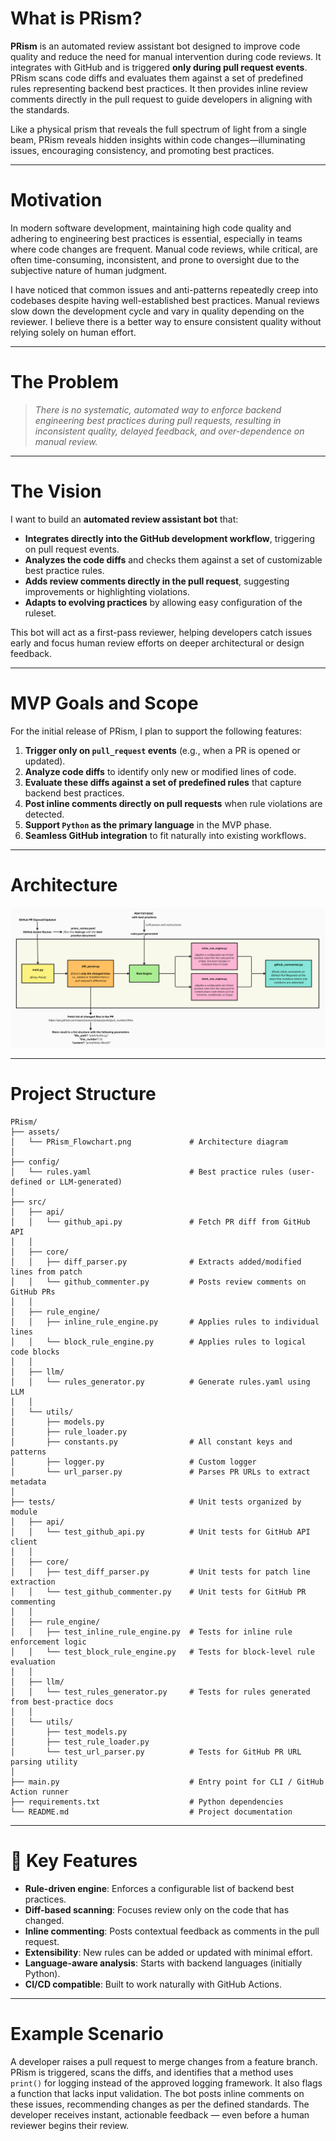 # What is PRism?

**PRism** is an automated review assistant bot designed to improve code quality and reduce the need for manual intervention during code reviews. It integrates with GitHub and is triggered **only during pull request events**. PRism scans code diffs and evaluates them against a set of predefined rules representing backend best practices. It then provides inline review comments directly in the pull request to guide developers in aligning with the standards.

Like a physical prism that reveals the full spectrum of light from a single beam, PRism reveals hidden insights within code changes—illuminating issues, encouraging consistency, and promoting best practices.

---

# Motivation

In modern software development, maintaining high code quality and adhering to engineering best practices is essential, especially in teams where code changes are frequent. Manual code reviews, while critical, are often time-consuming, inconsistent, and prone to oversight due to the subjective nature of human judgment.

I have noticed that common issues and anti-patterns repeatedly creep into codebases despite having well-established best practices. Manual reviews slow down the development cycle and vary in quality depending on the reviewer. I believe there is a better way to ensure consistent quality without relying solely on human effort.

---

# The Problem

> *There is no systematic, automated way to enforce backend engineering best practices during pull requests, resulting in inconsistent quality, delayed feedback, and over-dependence on manual review.*

---

# The Vision

I want to build an **automated review assistant bot** that:

* **Integrates directly into the GitHub development workflow**, triggering on pull request events.
* **Analyzes the code diffs** and checks them against a set of customizable best practice rules.
* **Adds review comments directly in the pull request**, suggesting improvements or highlighting violations.
* **Adapts to evolving practices** by allowing easy configuration of the ruleset.

This bot will act as a first-pass reviewer, helping developers catch issues early and focus human review efforts on deeper architectural or design feedback.

---

# MVP Goals and Scope

For the initial release of PRism, I plan to support the following features:

1. **Trigger only on `pull_request` events** (e.g., when a PR is opened or updated).
2. **Analyze code diffs** to identify only new or modified lines of code.
3. **Evaluate these diffs against a set of predefined rules** that capture backend best practices.
4. **Post inline comments directly on pull requests** when rule violations are detected.
5. **Support `Python` as the primary language** in the MVP phase.
6. **Seamless GitHub integration** to fit naturally into existing workflows.

---

# Architecture

![PRism Flowchart](assets/PRism_Flowchart.png)

---

# Project Structure

```plaintext
PRism/
├── assets/
│   └── PRism_Flowchart.png             # Architecture diagram
│
├── config/
│   └── rules.yaml                      # Best practice rules (user-defined or LLM-generated)
│
├── src/
│   ├── api/
│   │   └── github_api.py               # Fetch PR diff from GitHub API
│   │
│   ├── core/
│   │   ├── diff_parser.py              # Extracts added/modified lines from patch
│   │   └── github_commenter.py         # Posts review comments on GitHub PRs
│   │
│   ├── rule_engine/
│   │   ├── inline_rule_engine.py       # Applies rules to individual lines
│   │   └── block_rule_engine.py        # Applies rules to logical code blocks
│   │
│   ├── llm/
│   │   └── rules_generator.py          # Generate rules.yaml using LLM
│   │
│   └── utils/
│       ├── models.py  
│       ├── rule_loader.py  
│       ├── constants.py                # All constant keys and patterns
│       ├── logger.py                   # Custom logger
│       └── url_parser.py               # Parses PR URLs to extract metadata
│
├── tests/                              # Unit tests organized by module
│   ├── api/
│   │   └── test_github_api.py          # Unit tests for GitHub API client
│   │
│   ├── core/
│   │   ├── test_diff_parser.py         # Unit tests for patch line extraction
│   │   └── test_github_commenter.py    # Unit tests for GitHub PR commenting
│   │
│   ├── rule_engine/
│   │   ├── test_inline_rule_engine.py  # Tests for inline rule enforcement logic
│   │   └── test_block_rule_engine.py   # Tests for block-level rule evaluation
│   │
│   ├── llm/
│   │   └── test_rules_generator.py     # Tests for rules generated from best-practice docs
│   │
│   └── utils/
│       ├── test_models.py  
│       ├── test_rule_loader.py  
│       └── test_url_parser.py          # Tests for GitHub PR URL parsing utility
│
├── main.py                             # Entry point for CLI / GitHub Action runner
├── requirements.txt                    # Python dependencies
└── README.md                           # Project documentation

```

---

# 🔑 Key Features

* **Rule-driven engine**: Enforces a configurable list of backend best practices.
* **Diff-based scanning**: Focuses review only on the code that has changed.
* **Inline commenting**: Posts contextual feedback as comments in the pull request.
* **Extensibility**: New rules can be added or updated with minimal effort.
* **Language-aware analysis**: Starts with backend languages (initially Python).
* **CI/CD compatible**: Built to work naturally with GitHub Actions.

---

# Example Scenario

A developer raises a pull request to merge changes from a feature branch. PRism is triggered, scans the diffs, and identifies that a method uses `print()` for logging instead of the approved logging framework. It also flags a function that lacks input validation. The bot posts inline comments on these issues, recommending changes as per the defined standards. The developer receives instant, actionable feedback — even before a human reviewer begins their review.
